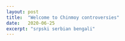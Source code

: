 ```yaml
---
layout: post
title:  "Welcome to Chinmoy controversies"
date:   2020-06-25
excerpt: "srpski serbian bengali"
---
```

